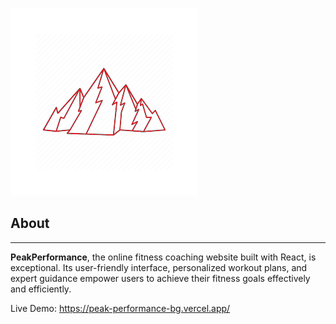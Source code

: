 ![Alt Text](https://github.com/Qnkisa/PeakPerformance/blob/main/public/website-logo.png?raw=true)

## About
___

__PeakPerformance__, the online fitness coaching website built with React, is exceptional. Its user-friendly interface, personalized workout plans, and expert guidance empower users to achieve their fitness goals effectively and efficiently.

Live Demo: https://peak-performance-bg.vercel.app/
